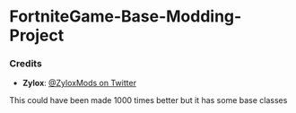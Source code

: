 # FortniteGame-Base-Modding-Project


### Credits
- **Zylox**: [@ZyloxMods on Twitter](https://twitter.com/ZyloxMods) 

This could have been made 1000 times better but it has some base classes
